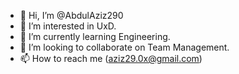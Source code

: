 - 👋 Hi, I’m @AbdulAziz290
- 👀 I’m interested in UxD.
- 🌱 I’m currently learning Engineering.
- 💞️ I’m looking to collaborate on Team Management.
- 📫 How to reach me (aziz29.0x@gmail.com)

<!---
AbdulAziz290/AbdulAziz290 is a ✨ special ✨ repository because its `README.md` (this file) appears on your GitHub profile.
You can click the Preview link to take a look at your changes.
--->
